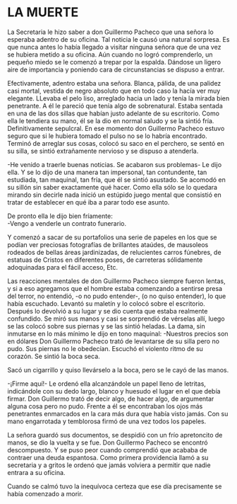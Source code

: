 # LA MUERTE

La Secretaria le hizo saber a don Guillermo Pacheco que una señora lo
esperaba adentro de su oficina. Tal noticia le causó una natural
sorpresa. Es que nunca antes lo había llegado a visitar ninguna señora
que de una vez se hubiera metido a su oficina. Aún cuando no logró
comprenderlo, un pequeño miedo se le comenzó a trepar por la espalda.
Dándose un ligero aire de importancia y poniendo cara de circunstancias
se dispuso a entrar.

Efectivamente, adentro estaba una señora. Blanca, pálida, de una
palidez casi mortal, vestida de negro absoluto que en todo caso la
hacía ver muy elegante. LLevaba el pelo liso, arreglado hacia un lado y
tenía la mirada bien penetrante. A él le pareció que tenía algo de
sobrenatural. Estaba sentada en una de las dos sillas que habían justo
adelante de su escritorio. Como ella le tendiera su mano, él se la dio
en normal saludo y se la sintió fría. Definitivamente sepulcral. En ese
momento don Guillermo Pacheco estuvo seguro que si le hubiera tomado el
pulso no se lo habría encontrado. Terminó de arreglar sus cosas, colocó
su saco en el perchero, se sentó en su silla, se sintió extrañamente
nervioso y se dispuso a atenderla.

-He venido a traerle buenas noticias. Se acabaron sus problemas- Le
dijo ella. Y se lo dijo de una manera tan impersonal, tan contundente,
tan estudiada, tan maquinal, tan fría, que él se sintió asustado.
Se acomodó en su sillón sin saber exactamente qué hacer. Como ella sólo
se lo quedara mirando sin decirle nada inició un estúpido juego mental
que consistió en tratar de establecer en qué iba a parar todo ese
asunto.

De pronto ella le dijo bien fríamente:  
-Vengo a venderle un contrato funerario.

Y comenzó a sacar de su portafolios una serie de papeles en los que se
podían ver preciosas fotografías de brillantes ataúdes, de mausoleos
rodeados de bellas áreas jardinizadas, de relucientes carros fúnebres,
de estatuas de Cristos en diferentes poses, de carreteras sólidamente
adoquinadas para el fácil acceso, Etc.

Las reacciones mentales de don Guillermo Pacheco siempre fueron lentas,
y si a eso agregamos que el hombre estaba comenzando a sentirse presa
del terror, no entendió, -o no pudo entender-, (o no quiso entender),
lo que había escuchado. Levantó su maletín y lo colocó sobre el
escritorio. Después lo devolvió a su lugar y se dio cuenta que estaba
realmente confundido. Se miró sus manos y casi se sorprendió de
vérselas allí, luego se las colocó sobre sus piernas y se las sintió
heladas. La dama, sin inmutarse en lo más mínimo le dijo en tono
maquinal: -Nuestros precios son en dólares Don Guillermo Pacheco trató
de levantarse de su silla pero no pudo. Sus piernas no le obedecían.
Escuchó el violento ritmo de su corazón. Se sintió la boca seca.

Sacó un cigarrillo y quiso llevárselo a la boca, pero se le cayó de las
manos.

-¡Firme aquí!- Le ordenó ella alcanzándole un papel lleno de letritas,
indicándole con su dedo largo, blanco y huesudo el lugar en el que
debía firmar. Don Guillermo trató de decir algo, de hacer algo, de
argumentar alguna cosa pero no pudo. Frente a él se encontraban los
ojos más penetrantes enmarcados en la cara más dura que había visto
jamás. Con su mano engarrotada y temblorosa firmó de una vez todos los
papeles.

La señora guardó sus documentos, se despidió con un frío apretoncito de
manos, se dio la vuelta y se fue. Don Guillermo Pacheco se encontró
descompuesto. Y se puso peor cuando comprendió que acababa de contraer
una deuda espantosa. Como primera providencia llamó a su secretaria y a
gritos le ordenó que jamás volviera a permitir que nadie entrara a su
oficina.

Cuando se calmó tuvo la inequívoca certeza que ese día precisamente se
había comenzado a morir.